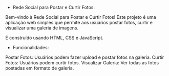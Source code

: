 - Rede Social para Postar e Curtir Fotos:

Bem-vindo à Rede Social para Postar e Curtir Fotos! Este projeto é uma aplicação web simples que permite aos usuários postar fotos, curtir e visualizar uma galeria de imagens. 

É construído usando HTML, CSS e JavaScript.

- Funcionalidades:

Postar Fotos: Usuários podem fazer upload e postar fotos na galeria.
Curtir Fotos: Usuários podem curtir fotos.
Visualizar Galeria: Ver todas as fotos postadas em formato de galeria.